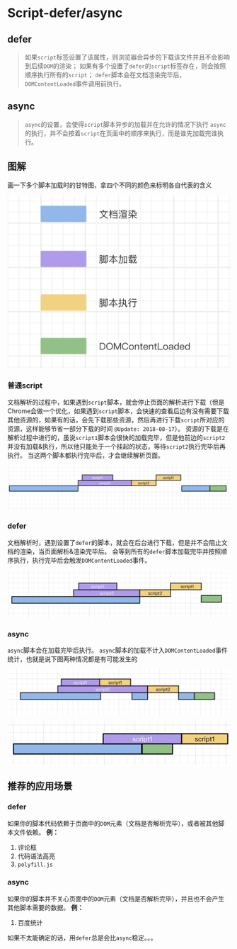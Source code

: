 # Script-defer/async

## defer

> 如果`script`标签设置了该属性，则浏览器会异步的下载该文件并且不会影响到后续`DOM`的渲染；
> 如果有多个设置了`defer`的`script`标签存在，则会按照顺序执行所有的`script`；
> `defer`脚本会在文档渲染完毕后，`DOMContentLoaded`事件调用前执行。

## async

> `async`的设置，会使得`script`脚本异步的加载并在允许的情况下执行
> `async`的执行，并不会按着`script`在页面中的顺序来执行，而是谁先加载完谁执行。

## 图解

画一下多个脚本加载时的甘特图，拿四个不同的颜色来标明各自代表的含义

![](../assets/imgs/img-008.png)

### 普通script

文档解析的过程中，如果遇到`script`脚本，就会停止页面的解析进行下载（但是Chrome会做一个优化，如果遇到`script`脚本，会快速的查看后边有没有需要下载其他资源的，如果有的话，会先下载那些资源，然后再进行下载`script`所对应的资源，这样能够节省一部分下载的时间 `@Update: 2018-08-17`）。
资源的下载是在解析过程中进行的，虽说`script1`脚本会很快的加载完毕，但是他前边的`script2`并没有加载&执行，所以他只能处于一个挂起的状态，等待`script2`执行完毕后再执行。
当这两个脚本都执行完毕后，才会继续解析页面。

![](../assets/imgs/img-004.png)

### defer

文档解析时，遇到设置了`defer`的脚本，就会在后台进行下载，但是并不会阻止文档的渲染，当页面解析&渲染完毕后。
会等到所有的`defer`脚本加载完毕并按照顺序执行，执行完毕后会触发`DOMContentLoaded`事件。

![](../assets/imgs/img-005.png)

### async

`async`脚本会在加载完毕后执行。
`async`脚本的加载不计入`DOMContentLoaded`事件统计，也就是说下图两种情况都是有可能发生的

![](../assets/imgs/img-006.png)

![](../assets/imgs/img-007.png)

## 推荐的应用场景

### defer

如果你的脚本代码依赖于页面中的`DOM`元素（文档是否解析完毕），或者被其他脚本文件依赖。
**例：**

1. 评论框
2. 代码语法高亮
3. `polyfill.js`

### async

如果你的脚本并不关心页面中的`DOM`元素（文档是否解析完毕），并且也不会产生其他脚本需要的数据。
**例：**

1. 百度统计

如果不太能确定的话，用`defer`总是会比`async`稳定。。。